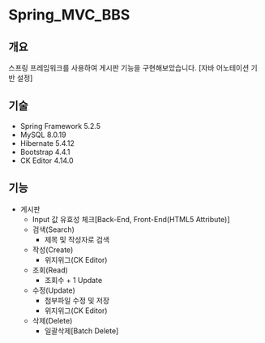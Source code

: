# Spring_MVC_BBS

## 개요
스프링 프레임워크를 사용하여 게시판 기능을 구현해보았습니다. [자바 어노테이션 기반 설정]

## 기술
* Spring Framework 5.2.5
* MySQL 8.0.19
* Hibernate 5.4.12
* Bootstrap 4.4.1
* CK Editor 4.14.0

## 기능
* 게시판
    * Input 값 유효성 체크[Back-End, Front-End(HTML5 Attribute)]
    * 검색(Search)
        * 제목 및 작성자로 검색
    * 작성(Create)
        * 위지위그(CK Editor)
    * 조회(Read)
        * 조회수 + 1 Update
    * 수정(Update)
        * 첨부파일 수정 및 저장
        * 위지위그(CK Editor)
    * 삭제(Delete)
        * 일괄삭제[Batch Delete] 
